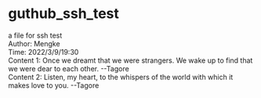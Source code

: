 # guthub_ssh_test<br>
a file for ssh test<br>
Author: Mengke<br>
Time: 2022/3/9/19:30<br>
Content 1: Once we dreamt that we were strangers. We wake up to find that we were dear to each other. --Tagore<br>
Content 2: Listen, my heart, to the whispers of the world with which it makes love to you. --Tagore<br>
